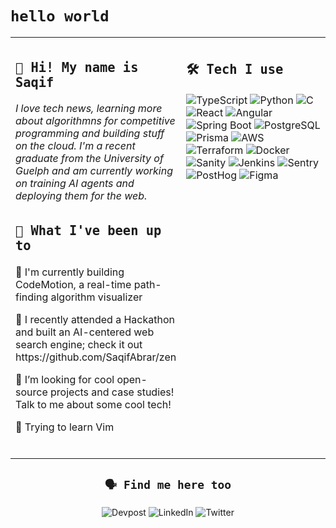<h1><code>hello world</code></h1>

<table>
  <tr>
    <td valign="top" width="50%">
      <h2><code>👋 Hi! My name is Saqif</code></h2>
      <p><i>I love tech news, learning more about algorithmns for competitive programming and building stuff on the cloud. I'm a recent graduate from the University of Guelph and am currently working on training AI           agents and deploying them for the web.</i></p>
      <h2><code>💭 What I've been up to</code></h2>
      <!-- - 🔭 I'm currently on Slate, an all-in-one email cleaning SaaS solution -->
      <p>🔭 I'm currently building CodeMotion, a real-time path-finding algorithm visualizer</p>
      <p>🌱 I recently attended a Hackathon and built an AI-centered web search engine; check it out <a>https://github.com/SaqifAbrar/zen</a></p>
      <p>💬 I’m looking for cool open-source projects and case studies! Talk to me about some cool tech!</p>
      <p>💫 Trying to learn Vim</p>
      <br/>
    </td>
    <td valign="top" width="50%">
      <!--<h3 align="center">☀︎</h3>-->
      <h2><code>🛠️ Tech I use</code></h2>
      <div>
        <img alt="TypeScript" src="https://img.shields.io/badge/TypeScript-007ACC?style=for-the-badge&logo=typescript&logoColor=white">
        <img alt="Python" src="https://img.shields.io/badge/Python-FFD43B?style=for-the-badge&logo=python&logoColor=blue"/>
        <img alt="C" src="https://img.shields.io/badge/C-00599C?style=for-the-badge&logo=c&logoColor=white"/>
        <img alt="React" src="https://img.shields.io/badge/React-20232A?style=for-the-badge&logo=react&logoColor=61DAFB"/>
        <img alt="Angular" src="https://img.shields.io/badge/Angular-DD0031?style=for-the-badge&logo=angular&logoColor=white"/>
        <img alt="Spring Boot" src="https://img.shields.io/badge/Spring_Boot-6DB33F?style=for-the-badge&logo=spring-boot&logoColor=white"/>
        <img alt="PostgreSQL" src="https://img.shields.io/badge/PostgreSQL-316192?style=for-the-badge&logo=postgresql&logoColor=white"/>
        <img alt="Prisma" src="https://img.shields.io/badge/Prisma-3982CE?style=for-the-badge&logo=Prisma&logoColor=white"/>
        <img alt="AWS" src="https://img.shields.io/badge/Amazon_AWS-FF9900?style=for-the-badge&logo=amazonaws&logoColor=white"/>
        <img alt="Terraform" src="https://img.shields.io/badge/Terraform-7B42BC?style=for-the-badge&logo=terraform&logoColor=white"/>
        <img alt="Docker" src="https://img.shields.io/badge/Docker-2CA5E0?style=for-the-badge&logo=docker&logoColor=white"/>
        <img alt="Sanity" src="https://img.shields.io/badge/sanity-F03E2F?style=for-the-badge&logo=sanity&logoColor=white"/>
        <img alt="Jenkins" src="https://img.shields.io/badge/Jenkins-D24939?style=for-the-badge&logo=Jenkins&logoColor=white"/>
        <img alt="Sentry" src="https://img.shields.io/badge/Sentry-black?style=for-the-badge&logo=Sentry&logoColor=#362D5"/>
        <img alt="PostHog" src="https://img.shields.io/badge/posthog-232429?style=for-the-badge&logo=posthog&logoColor=white"/>
        <img alt="Figma" src="https://img.shields.io/badge/Figma-F24E1E?style=for-the-badge&logo=figma&logoColor=white"/>
      </div>
    </td>
  </tr>
</table>

<div align="center">
<h2><code>🗣️ Find me here too</code></h2>
  <img alt="Devpost" src="https://img.shields.io/badge/Devpost-003E54?style=for-the-badge&logo=Devpost&logoColor=white"/>
  <img alt="LinkedIn" src="https://img.shields.io/badge/LinkedIn-0077B5?style=for-the-badge&logo=linkedin&logoColor=white"/>
  <img alt="Twitter" src="https://img.shields.io/badge/X-000000?style=for-the-badge&logo=x&logoColor=white"/>
</div>
